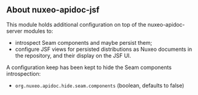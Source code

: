 ## About nuxeo-apidoc-jsf

This module holds additional configuration on top of the nuxeo-apidoc-server modules to:

- introspect Seam components and maybe persist them;
- configure JSF views for persisted distributions as Nuxeo documents in the repository,
  and their display on the JSF UI.

A configuration keep has been kept to hide the Seam components introspection:
 - `org.nuxeo.apidoc.hide.seam.components` (boolean, defaults to false)
